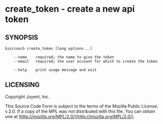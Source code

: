 # create\_token - create a new api token

## SYNOPSIS

```
bin/conch create_token [long options...]

    --name    required; the name to give the token
    --email   required; the user account for which to create the token

    --help    print usage message and exit
```

## LICENSING

Copyright Joyent, Inc.

This Source Code Form is subject to the terms of the Mozilla Public License,
v.2.0. If a copy of the MPL was not distributed with this file, You can obtain
one at [http://mozilla.org/MPL/2.0/](http://mozilla.org/MPL/2.0/).
